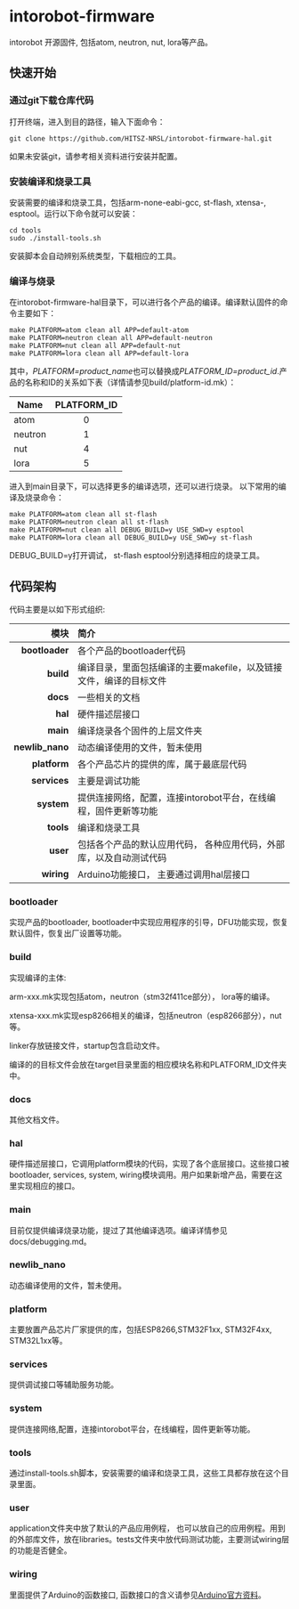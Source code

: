 # intorobot-firmware
intorobot 开源固件, 包括atom, neutron, nut, lora等产品。

## 快速开始
### 通过git下载仓库代码
打开终端，进入到目的路径，输入下面命令：

`git clone https://github.com/HITSZ-NRSL/intorobot-firmware-hal.git`

如果未安装git，请参考相关资料进行安装并配置。

### 安装编译和烧录工具

安装需要的编译和烧录工具，包括arm-none-eabi-gcc, st-flash, xtensa-, esptool。运行以下命令就可以安装：

```
cd tools
sudo ./install-tools.sh
```

安装脚本会自动辨别系统类型，下载相应的工具。

### 编译与烧录

在intorobot-firmware-hal目录下，可以进行各个产品的编译。编译默认固件的命令主要如下：

```
make PLATFORM=atom clean all APP=default-atom
make PLATFORM=neutron clean all APP=default-neutron
make PLATFORM=nut clean all APP=default-nut
make PLATFORM=lora clean all APP=default-lora
```




其中，*PLATFORM=product_name*也可以替换成*PLATFORM_ID=product_id*.产品的名称和ID的关系如下表（详情请参见build/platform-id.mk）：

| Name     | PLATFORM_ID |
|----------|:-----------:|
| atom     | 0           |
| neutron  | 1           |
| nut      | 4           |
| lora     | 5           |

进入到main目录下，可以选择更多的编译选项，还可以进行烧录。
以下常用的编译及烧录命令：

```
make PLATFORM=atom clean all st-flash
make PLATFORM=neutron clean all st-flash
make PLATFORM=nut clean all DEBUG_BUILD=y USE_SWD=y esptool
make PLATFORM=lora clean all DEBUG_BUILD=y USE_SWD=y st-flash
```

DEBUG_BUILD=y打开调试， st-flash esptool分别选择相应的烧录工具。

## 代码架构

代码主要是以如下形式组织:

| 模块 | 简介 |
|---:|:---|
| **bootloader** | 各个产品的bootloader代码 |
| **build**      | 编译目录，里面包括编译的主要makefile，以及链接文件，编译的目标文件 |
| **docs**       | 一些相关的文档 |
| **hal**        | 硬件描述层接口 |
| **main**       | 编译烧录各个固件的上层文件夹 |
| **newlib_nano**| 动态编译使用的文件，暂未使用 |
| **platform**   | 各个产品芯片的提供的库，属于最底层代码 |
| **services**   | 主要是调试功能 |
| **system**     | 提供连接网络，配置，连接intorobot平台，在线编程，固件更新等功能 |
| **tools**      | 编译和烧录工具 |
| **user**       | 包括各个产品的默认应用代码， 各种应用代码，外部库，以及自动测试代码 |
| **wiring**     | Arduino功能接口， 主要通过调用hal层接口 |

### bootloader

实现产品的bootloader, bootloader中实现应用程序的引导，DFU功能实现，恢复默认固件，恢复出厂设置等功能。

### build

实现编译的主体:

arm-xxx.mk实现包括atom，neutron（stm32f411ce部分）， lora等的编译。

xtensa-xxx.mk实现esp8266相关的编译，包括neutron（esp8266部分），nut等。

linker存放链接文件，startup包含启动文件。

编译的的目标文件会放在target目录里面的相应模块名称和PLATFORM_ID文件夹中。

### docs

其他文档文件。

### hal

硬件描述层接口，它调用platform模块的代码，实现了各个底层接口。这些接口被bootloader, services, system, wiring模块调用。用户如果新增产品，需要在这里实现相应的接口。

### main

目前仅提供编译烧录功能，提过了其他编译选项。编译详情参见docs/debugging.md。

### newlib_nano

动态编译使用的文件，暂未使用。

### platform

主要放置产品芯片厂家提供的库，包括ESP8266,STM32F1xx, STM32F4xx, STM32L1xx等。

### services

提供调试接口等辅助服务功能。

### system

提供连接网络,配置，连接intorobot平台，在线编程，固件更新等功能。

### tools

通过install-tools.sh脚本，安装需要的编译和烧录工具，这些工具都存放在这个目录里面。

### user

application文件夹中放了默认的产品应用例程， 也可以放自己的应用例程。用到的外部库文件，放在libraries。tests文件夹中放代码测试功能，主要测试wiring层的功能是否健全。

### wiring

里面提供了Arduino的函数接口, 函数接口的含义请参见[Arduino官方资料](https://www.arduino.cc)。
